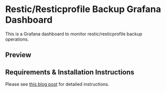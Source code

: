 # Restic/Resticprofile Backup Grafana Dashboard
This is a Grafana dashboard to monitor restic/resticprofile backup operations.

## Preview

## Requirements & Installation Instructions

Please see [this blog post](https://helgeklein.com/blog/resticprofile-backup-monitoring-grafana-dashboard/) for detailed instructions.
